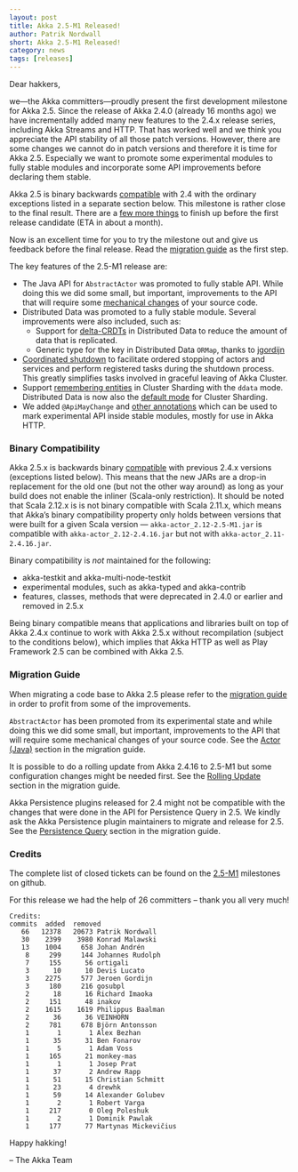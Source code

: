 ```yaml
---
layout: post
title: Akka 2.5-M1 Released!
author: Patrik Nordwall
short: Akka 2.5-M1 Released!
category: news
tags: [releases]
---
```


Dear hakkers,

we—the Akka committers—proudly present the first development milestone for Akka 2.5. Since the release of Akka 2.4.0 (already 16 months ago) we have incrementally added many new features to the 2.4.x release series, including Akka Streams and HTTP. That has worked well and we think you appreciate the API stability of all those patch versions. However, there are some changes we cannot do in patch versions and therefore it is time for Akka 2.5. Especially we want to promote some experimental modules to fully stable modules and incorporate some API improvements before declaring them stable. 

Akka 2.5 is binary backwards [compatible](http://doc.akka.io/docs/akka/2.5-M1/common/binary-compatibility-rules.html) with 2.4 with the ordinary exceptions listed in a separate section below. This milestone is rather close to the final result. There are a [few more things](https://github.com/akka/akka/issues?q=is%3Aopen+is%3Aissue+milestone%3A2.5.0) to finish up before the first release candidate (ETA in about a month).

Now is an excellent time for you to try the milestone out and give us feedback before the final release. Read the [migration guide](http://doc.akka.io/docs/akka/2.5-M1/project/migration-guide-2.4.x-2.5.x.html) as the first step.

The key features of the 2.5-M1 release are:

* The Java API for `AbstractActor` was promoted to fully stable API. While doing this we did some small, but important, improvements to the API that will require some [mechanical changes](http://doc.akka.io/docs/akka/2.5-M1/project/migration-guide-2.4.x-2.5.x.html#Actor__Java_) of your source code.
* Distributed Data was promoted to a fully stable module. Several improvements were also included, such as:
    * Support for [delta-CRDTs](http://doc.akka.io/docs/akka/2.5-M1/scala/distributed-data.html#delta-CRDT) in Distributed Data to reduce the amount of data that is replicated.
    * Generic type for the key in Distributed Data `ORMap`, thanks to [jgordijn](https://github.com/jgordijn)
* [Coordinated shutdown](http://doc.akka.io/docs/akka/2.5-M1/scala/actors.html#Coordinated_Shutdown) to facilitate ordered stopping of actors and services and perform registered tasks during the shutdown process. This greatly simplifies tasks involved in graceful leaving of Akka Cluster.
* Support [remembering entities](http://doc.akka.io/docs/akka/2.5-M1/scala/cluster-sharding.html#Remembering_Entities) in Cluster Sharding with the `ddata` mode. Distributed Data is now also the [default mode](http://doc.akka.io/docs/akka/2.5-M1/scala/cluster-sharding.html#Distributed_Data_vs__Persistence_Mode) for Cluster Sharding.
* We added `@ApiMayChange` and [other annotations](https://github.com/akka/akka/pull/22110/files) which can be used to mark experimental API inside stable modules, mostly for use in Akka HTTP.

### Binary Compatibility

Akka 2.5.x is backwards binary [compatible](http://doc.akka.io/docs/akka/2.5-M1/common/binary-compatibility-rules.html) with previous 2.4.x versions (exceptions listed below). This means that the new JARs are a drop-in replacement for the old one (but not the other way around) as long as your build does not enable the inliner (Scala-only restriction). It should be noted that Scala 2.12.x is is not binary compatible with Scala 2.11.x, which means that Akka’s binary compatibility property only holds between versions that were built for a given Scala version — `akka-actor_2.12-2.5-M1.jar` is compatible with `akka-actor_2.12-2.4.16.jar` but not with `akka-actor_2.11-2.4.16.jar`.

Binary compatibility is *not* maintained for the following:

* akka-testkit and akka-multi-node-testkit
* experimental modules, such as akka-typed and akka-contrib
* features, classes, methods that were deprecated in 2.4.0 or earlier and removed in 2.5.x

Being binary compatible means that applications and libraries built on top of Akka 2.4.x continue to work with Akka 2.5.x without recompilation (subject to the conditions below), which implies that Akka HTTP as well as Play Framework 2.5 can be combined with Akka 2.5.

### Migration Guide

When migrating a code base to Akka 2.5 please refer to the [migration guide](http://doc.akka.io/docs/akka/2.5-M1/project/migration-guide-2.4.x-2.5.x.html) in order to profit from some of the improvements.

`AbstractActor` has been promoted from its experimental state and while doing this we did some small, but important, improvements to the API that will require some mechanical changes of your source code. See the [Actor (Java)](http://doc.akka.io/docs/akka/2.5-M1/project/migration-guide-2.4.x-2.5.x.html#Actor__Java_) section in the migration guide.

It is possible to do a rolling update from Akka 2.4.16 to 2.5-M1 but some configuration changes might be needed first. See the [Rolling Update](http://doc.akka.io/docs/akka/2.5-M1/project/migration-guide-2.4.x-2.5.x.html#Rolling_Update)  section in the migration guide.

Akka Persistence plugins released for 2.4 might not be compatible with the changes that were done in the API for Persistence Query in 2.5. We kindly ask the Akka Persistence plugin maintainers to migrate and release for 2.5. See the [Persistence Query](http://doc.akka.io/docs/akka/2.5-M1/project/migration-guide-2.4.x-2.5.x.html#Persistence_Query) section in the migration guide.

### Credits

The complete list of closed tickets can be found on the [2.5-M1](https://github.com/akka/akka/milestone/32?closed=1) milestones on github.

For this release we had the help of 26 committers – thank you all very much!

~~~
Credits:
commits  added  removed
   66   12378   20673 Patrik Nordwall
   30    2399    3980 Konrad Malawski
   13    1004     658 Johan Andrén
    8     299     144 Johannes Rudolph
    7     155      56 ortigali
    3      10      10 Devis Lucato
    3    2275     577 Jeroen Gordijn
    3     180     216 gosubpl
    2      18      16 Richard Imaoka
    2     151      48 inakov
    2    1615    1619 Philippus Baalman
    2      36      36 VEINHORN
    2     781     678 Björn Antonsson
    1       1       1 Alex Bezhan
    1      35      31 Ben Fonarov
    1       5       1 Adam Voss
    1     165      21 monkey-mas
    1       1       1 Josep Prat
    1      37       2 Andrew Rapp
    1      51      15 Christian Schmitt
    1      23       4 drewhk
    1      59      14 Alexander Golubev
    1       2       1 Robert Varga
    1     217       0 Oleg Poleshuk
    1       2       1 Dominik Pawlak
    1     177      77 Martynas Mickevičius
~~~

Happy hakking!

– The Akka Team

